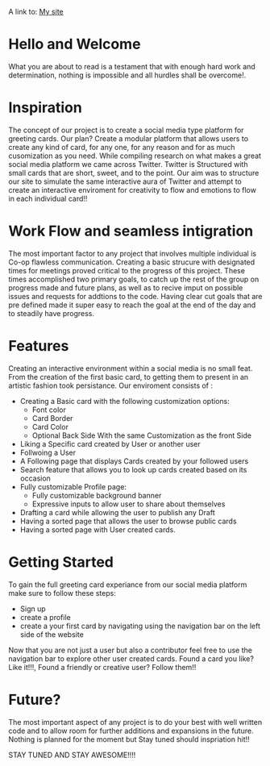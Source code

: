 A link to: [My site](https://zippy-lokum-3ebff6.netlify.app/home)


# Hello and Welcome

What you are about to read is a testament that with enough hard work and determination,
nothing is impossible and all hurdles shall be overcome!.


# Inspiration

The concept of our project is to create a social media type platform for greeting cards.
Our plan? Create a modular platform that allows users to create any kind of card, for any one,
for any reason and for as much cusomization as you need. While compiling research on what makes
a great social media platform we came across Twitter. Twitter is Structured with small cards that
are short, sweet, and to the point. Our aim was to structure our site to simulate the same interactive
aura of Twitter and attempt to create an interactive enviroment for creativity to flow and emotions to flow 
in each individual card!!



# Work Flow and seamless intigration

The most important factor to any project that involves multiple individual is Co-op flawless communication.
Creating a basic strucure with designated times for meetings proved critical to the progress of this project.
These times accomplished two primary goals, to catch up the rest of the group on progress made and future plans,
as well as to recive imput on possible issues and requests for addtions to the code. Having clear cut goals 
that are pre defined made it super easy to reach the goal at the end of the day and to steadily have progress.

# Features

Creating an interactive environment within a social media is no small feat.
From the creation of the first basic card, to getting them to present in an artistic fashion took persistance.
Our enviroment consists of :

- Creating a Basic card with the following customization options:
    - Font color
    - Card Border
    - Card Color
    - Optional Back Side With the same Customization as the front Side
- Liking a Specific card created by User or another user
- Follwoing a User
- A Following page that displays Cards created by your followed users
- Search feature that allows you to look up cards created based on its occasion
- Fully customizable Profile page:
    - Fully customizable background banner
    - Expressive inputs to allow user to share about themselves
- Drafting a card while allowing the user to publish any Draft
- Having a sorted page that allows the user to browse public cards
- Having a sorted page with User created cards.

# Getting Started 

To gain the full greeting card experiance from our social media platform make sure to follow these steps:

- Sign up
- create a profile
- create a your first card by navigating using the navigation bar on the left side of the website

Now that you are not just a user but also a contributor feel free to use the navigation bar to explore
other user created cards. Found a card you like? Like it!!!, Found a friendly or creative user? 
Follow them!!

# Future?

The most important aspect of any project is to do your best with well written code and
to allow room for further additions and expansions in the future. Nothing is planned for the moment
but Stay tuned should inspriation hit!!

STAY TUNED AND STAY AWESOME!!!!
